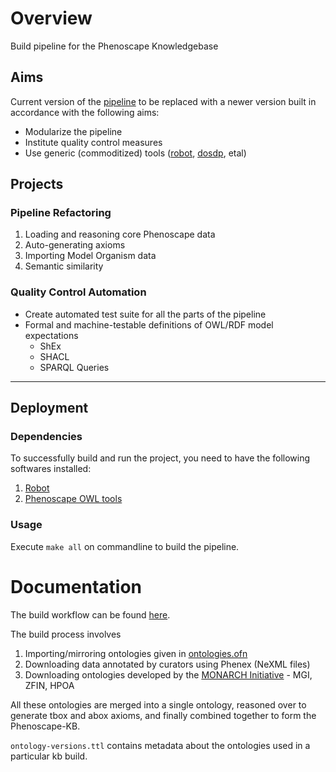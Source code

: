 # Overview
Build pipeline for the Phenoscape Knowledgebase


## Aims
Current version of the [pipeline](https://github.com/phenoscape/phenoscape-owl-tools/tree/master/pipeline) to be replaced with a newer version built in accordance with the following aims:

* Modularize the pipeline
* Institute quality control measures
* Use generic (commoditized) tools ([robot](http://robot.obolibrary.org/), [dosdp](https://github.com/INCATools/dead_simple_owl_design_patterns), etal)

## Projects

### Pipeline Refactoring
1. Loading and reasoning core Phenoscape data
2. Auto-generating axioms
3. Importing Model Organism data
4. Semantic similarity

### Quality Control Automation
* Create automated test suite for all the parts of the pipeline
* Formal and machine-testable definitions of OWL/RDF model expectations
    * ShEx
    * SHACL
    * SPARQL Queries
    
    
***

## Deployment

### Dependencies
To successfully build and run the project, you need to have the following softwares installed:

1. [Robot](https://github.com/ontodev/robot)
2. [Phenoscape OWL tools](https://github.com/phenoscape/phenoscape-owl-tools) 

### Usage

Execute `make all` on commandline to build the pipeline.


# Documentation

The build workflow can be found [here](https://github.com/phenoscape/pipeline/blob/master/docs/kb-build-flow.pdf).

The build process involves 

1. Importing/mirroring ontologies given in [ontologies.ofn](https://github.com/phenoscape/pipeline/blob/master/ontologies.ofn)
2. Downloading data annotated by curators using Phenex (NeXML files)
3. Downloading ontologies developed by the [MONARCH Initiative](https://monarchinitiative.org/) - MGI, ZFIN, HPOA

All these ontologies are merged into a single ontology, reasoned over to generate tbox and abox axioms, and finally combined together to form the Phenoscape-KB.

`ontology-versions.ttl` contains metadata about the ontologies used in a particular kb build.
